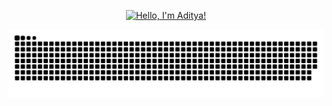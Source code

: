 <p align="center"><a href="https://anuraghazra.github.io"><img width="80%" alt="Hello, I'm Aditya!" src="./assets/gh-readme-header.png" /></a></p>

<picture>
  <source media="(prefers-color-scheme: dark)" srcset="https://raw.githubusercontent.com/platane/platane/output/github-contribution-grid-snake-dark.svg">
  <source media="(prefers-color-scheme: light)" srcset="https://raw.githubusercontent.com/platane/platane/output/github-contribution-grid-snake.svg">
  <img alt="github contribution grid snake animation" src="https://raw.githubusercontent.com/platane/platane/output/github-contribution-grid-snake.svg">
</picture>

<!--
**aditkumar72/aditkumar72** is a ✨ _special_ ✨ repository because its `README.md` (this file) appears on your GitHub profile.

Here are some ideas to get you started:

- 🔭 I’m currently working on ...
- 🌱 I’m currently learning ...
- 👯 I’m looking to collaborate on ...
- 🤔 I’m looking for help with ...
- 💬 Ask me about ...
- 📫 How to reach me: ...
- 😄 Pronouns: ...
- ⚡ Fun fact: ...


[![Aditya's GitHub stats](https://github-readme-stats.vercel.app/api?username=aditkumar72&show_icons=True&theme=radical)](https://github.com/anuraghazra/github-readme-stats)
-->
